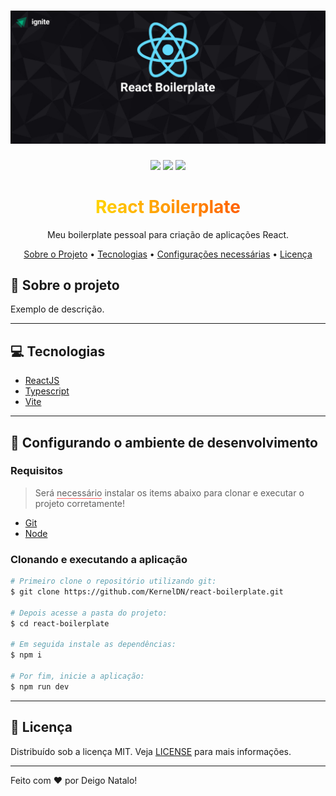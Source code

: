 <style>
  #teste {
    background: linear-gradient(270deg, red, yellow, lime, cyan, magenta);
    background-size: 400% 400%;
    -webkit-animation: AnimationName 5s ease infinite;
    -webkit-background-clip: text;
    -webkit-text-fill-color: transparent;
  }
  @-webkit-keyframes AnimationName {
    0%{background-position:0% 50%}
    50%{background-position:100% 50%}
    100%{background-position:0% 50%}
  }
</style>

<h1 align="center">
  <img alt="Logo" src="assets/readme-banner.jpg" alt="Exemplo">
</h1>

<p align="center">
  <img src="https://img.shields.io/badge/code_style-prettier-ff69b4.svg"/>
  <img src="https://img.shields.io/badge/commitizen-friendly-brightgreen.svg"/>
  <img src="https://img.shields.io/badge/license-MIT-blue" />
</p>

<h1 id="teste" align="center">
    React Boilerplate
</h1>
<p align="center">Meu boilerplate pessoal para criação de aplicações React.</p>

<p align="center">
 <a href="#-sobre-o-projeto">Sobre o Projeto</a> •
 <a href="#-tecnologias">Tecnologias</a> •
 <a href="#-configurações-necessárias">Configurações necessárias</a> •
 <a href="#-licença">Licença</a>
</p>

## 📌 Sobre o projeto

Exemplo de descrição.

---

## 💻 Tecnologias

- [ReactJS](https://reactjs.org/)
- [Typescript](https://www.typescriptlang.org/)
- [Vite](https://vitejs.dev/)

---

## 🚧 Configurando o ambiente de desenvolvimento

### **Requisitos**

> Será <span style="border-bottom: solid 1px #f66;">necessário</span> instalar os items abaixo para clonar e executar o projeto corretamente!

- [Git](https://git-scm.com)
- [Node](https://nodejs.org)

### **Clonando e executando a aplicação**

```bash
# Primeiro clone o repositório utilizando git:
$ git clone https://github.com/KernelDN/react-boilerplate.git

# Depois acesse a pasta do projeto:
$ cd react-boilerplate

# Em seguida instale as dependências:
$ npm i

# Por fim, inicie a aplicação:
$ npm run dev
```

---

## 📜 Licença

Distribuído sob a licença MIT. Veja [LICENSE](LICENSE) para mais informações.

---

Feito com ❤️ por Deigo Natalo!
